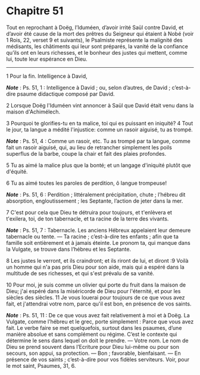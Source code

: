 # Chapitre 51

Tout en reprochant à Doëg, l’Iduméen, d’avoir irrité Saül contre David, et d’avoir été cause de la mort des prêtres du Seigneur qui étaient à Nobé (voir 1 Rois, 22, verset 9 et suivants), le Psalmiste représente la malignité des médisants, les châtiments qui leur sont préparés, la vanité de la confiance qu’ils ont en leurs richesses, et le bonheur des justes qui mettent, comme lui, toute leur espérance en Dieu.

***

1 Pour la fin. Intelligence à David,

***Note*** :  Ps. 51, 1 : Intelligence à David ; ou, selon d’autres, de David ; c’est-à-dire psaume didactique composé par David.

2 Lorsque Doëg l'Iduméen vint annoncer à Saül que David était venu dans la maison d'Achimélech.


3 Pourquoi te glorifies-tu en ta malice, toi qui es puissant en iniquité? 4 Tout le jour, ta langue a médité l'injustice: comme un rasoir aiguisé, tu as trompé.

***Note*** :  Ps. 51, 4 : Comme un rasoir, etc. Tu as trompé par ta langue, comme fait un rasoir aiguisé, qui, au lieu de retrancher simplement les poils superflus de la barbe, coupe la chair et fait des plaies profondes.

5 Tu as aimé la malice plus que la bonté; et un langage d'iniquité plutôt que d'équité.


6 Tu as aimé toutes les paroles de perdition, ô langue trompeuse!

***Note*** :  Ps. 51, 6 : Perdition ; littéralement précipitation, chute ; l’hébreu dit absorption, engloutissement ; les Septante, l’action de jeter dans la mer.

7 C'est pour cela que Dieu te détruira pour toujours, et t'enlèvera et t'exilera, toi, de ton tabernacle, et ta racine de la terre des vivants.

***Note*** :  Ps. 51, 7 : Tabernacle. Les anciens Hébreux appelaient leur demeure tabernacle ou tente. ― Ta racine ; c’est-à-dire tes enfants ; afin que ta famille soit entièrement et à jamais éteinte. Le pronom ta, qui manque dans la Vulgate, se trouve dans l’hébreu et les Septante.


8 Les justes le verront, et ils craindront; et ils riront de lui, et diront :9 Voilà un homme qui n'a pas pris Dieu pour son aide, mais qui a espéré dans la multitude de ses richesses, et qui s'est prévalu de sa vanité.


10 Pour moi, je suis comme un olivier qui porte du fruit dans la maison de Dieu; j'ai espéré dans la miséricorde de Dieu pour l'éternité, et pour les siècles des siècles. 11 Je vous louerai pour toujours de ce que vous avez fait, et j'attendrai votre nom, parce qu'il est bon, en présence de vos saints.

***Note*** :  Ps. 51, 11 : De ce que vous avez fait relativement à moi et à Doëg. La Vulgate, comme l’hébreu et le grec, porte simplement : Parce que vous avez fait. Le verbe faire se met quelquefois, surtout dans les psaumes, d’une manière absolue et sans complément ou régime. C’est le contexte qui détermine le sens dans lequel on doit le prendre. ― Votre nom. Le nom de Dieu se prend souvent dans l’Ecriture pour Dieu lui-même ou pour son secours, son appui, sa protection. ― Bon ; favorable, bienfaisant. ― En présence de vos saints ; c’est-à-dire pour vos fidèles serviteurs. Voir, pour le mot saint, Psaumes, 31, 6.


